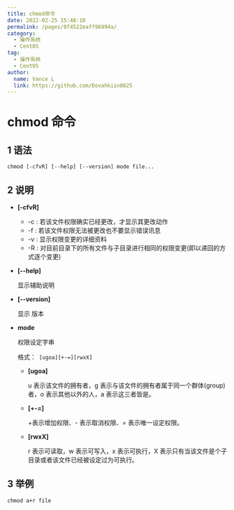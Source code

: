 ```yaml
---
title: chmod命令
date: 2022-02-25 15:48:10
permalink: /pages/8f4522eaff96994a/
category:
  - 操作系统
  - CentOS
tag:
  - 操作系统
  - CentOS
author: 
  name: Vance L
  link: https://github.com/Dovahkiin8625
---
```


# chmod 命令

## 1 语法

```\
chmod [-cfvR] [--help] [--version] mode file...
```

## 2 说明

* **[-cfvR]**

  - -c : 若该文件权限确实已经更改，才显示其更改动作
  - -f : 若该文件权限无法被更改也不要显示错误讯息
  - -v : 显示权限变更的详细资料
  - -R : 对目前目录下的所有文件与子目录进行相同的权限变更(即以递回的方式逐个变更)

* **[--help]**

  显示辅助说明

* **[--version]**

  显示 版本

* **mode**

  权限设定字串

  格式：` [ugoa][+-=][rwxX]`

  * **[ugoa]**

    u 表示该文件的拥有者，g 表示与该文件的拥有者属于同一个群体(group)者，o 表示其他以外的人，a 表示这三者皆是。

  * **[+-=]**

    +表示增加权限、- 表示取消权限、= 表示唯一设定权限。

  * **[rwxX]**

    r 表示可读取，w 表示可写入，x 表示可执行，X 表示只有当该文件是个子目录或者该文件已经被设定过为可执行。

## 3 举例

```shell
chmod a+r file
```


